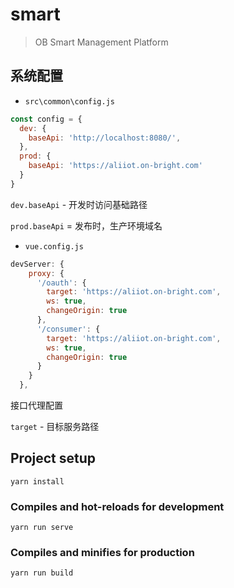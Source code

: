 # smart

> OB Smart Management Platform

## 系统配置

- `src\common\config.js`

```js
const config = {
  dev: {
    baseApi: 'http://localhost:8080/',
  },
  prod: {
    baseApi: 'https://aliiot.on-bright.com'
  }
}
```

`dev.baseApi` - 开发时访问基础路径

`prod.baseApi` = 发布时，生产环境域名

- `vue.config.js`

```js
devServer: {
    proxy: {
      '/oauth': {
        target: 'https://aliiot.on-bright.com',
        ws: true,
        changeOrigin: true
      },
      '/consumer': {
        target: 'https://aliiot.on-bright.com',
        ws: true,
        changeOrigin: true
      }
    }
  },
```

接口代理配置

`target` - 目标服务路径

## Project setup
```
yarn install
```

### Compiles and hot-reloads for development
```
yarn run serve
```

### Compiles and minifies for production
```
yarn run build
```

